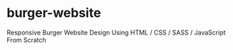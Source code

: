 # burger-website
Responsive Burger Website Design Using HTML / CSS / SASS / JavaScript From Scratch
